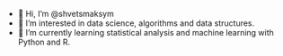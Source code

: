 - 👋 Hi, I’m @shvetsmaksym
- 👀 I’m interested in data science, algorithms and data structures.
- 🌱 I’m currently learning statistical analysis and machine learning with Python and R.


<!---

- 💞️ I’m looking to collaborate on ...
- 📫 How to reach me ...
shvetsmaksym/shvetsmaksym is a ✨ special ✨ repository because its `README.md` (this file) appears on your GitHub profile.
You can click the Preview link to take a look at your changes.
--->
